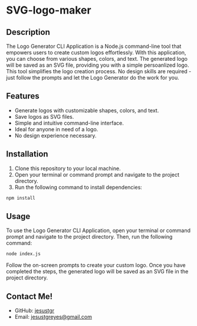 # SVG-logo-maker

## Description
The Logo Generator CLI Application is a Node.js command-line tool that empowers users to create custom logos effortlessly. With this application, you can choose from various shapes, colors, and text. The generated logo will be saved as an SVG file, providing you with a simple persoanlized logo. This tool simplifies the logo creation process. No design skills are required - just follow the prompts and let the Logo Generator do the work for you.

## Features
- Generate logos with customizable shapes, colors, and text.
- Save logos as SVG files.
- Simple and intuitive command-line interface.
- Ideal for anyone in need of a logo.
- No design experience necessary.

## Installation
1. Clone this repository to your local machine.
2. Open your terminal or command prompt and navigate to the project directory.
3. Run the following command to install dependencies:
```bash
npm install
```

## Usage
To use the Logo Generator CLI Application, open your terminal or command prompt and navigate to the project directory. Then, run the following command:
```bash
node index.js
```
Follow the on-screen prompts to create your custom logo. Once you have completed the steps, the generated logo will be saved as an SVG file in the project directory.

## Contact Me!
- GitHub: [jesustgr](https://github.com/jesustgr)
- Email: jesustgreyes@gmail.com